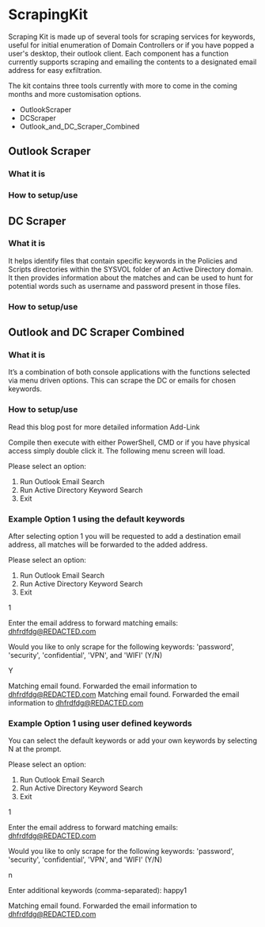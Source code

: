 # ScrapingKit
Scraping Kit is made up of several tools for scraping services for keywords, useful for initial enumeration of Domain Controllers or if you have popped a user's desktop, their outlook client. Each component has a function currently supports scraping and emailing the contents to a designated email address for easy exfiltration.

The kit contains three tools currently with more to come in the coming months and more customisation options.

- OutlookScraper
- DCScraper
- Outlook_and_DC_Scraper_Combined
## Outlook Scraper

### What it is

### How to setup/use

## DC Scraper

### What it is

It helps identify files that contain specific keywords in the Policies and Scripts directories within the SYSVOL folder of an Active Directory domain. It then provides information about the matches and can be used to hunt for potential words such as username and password present in those files.

### How to setup/use

## Outlook and DC Scraper Combined

### What it is

It’s a combination of both console applications with the functions selected via menu driven options. This can scrape the DC or emails for chosen keywords.

### How to setup/use

Read this blog post for more detailed information Add-Link

Compile then execute with either PowerShell, CMD or if you have physical access simply double click it.
The following menu screen will load.

Please select an option:
1. Run Outlook Email Search
2. Run Active Directory Keyword Search
3. Exit


### Example Option 1 using the default keywords

After selecting option 1 you will be requested to add a destination email address, all matches will be forwarded to the added address.
 
Please select an option:
1. Run Outlook Email Search
2. Run Active Directory Keyword Search
3. Exit

1

Enter the email address to forward matching emails:
dhfrdfdg@REDACTED.com

Would you like to only scrape for the following keywords: 'password', 'security', 'confidential', 'VPN', and 'WIFI' (Y/N)

Y

Matching email found. Forwarded the email information to dhfrdfdg@REDACTED.com
Matching email found. Forwarded the email information to dhfrdfdg@REDACTED.com

### Example Option 1 using user defined keywords

You can select the default keywords or add your own keywords by selecting N at the prompt.

Please select an option:
1. Run Outlook Email Search
2. Run Active Directory Keyword Search
3. Exit

1

Enter the email address to forward matching emails:
dhfrdfdg@REDACTED.com

Would you like to only scrape for the following keywords: 'password', 'security', 'confidential', 'VPN', and 'WIFI' (Y/N)

n

Enter additional keywords (comma-separated):
happy1

Matching email found. Forwarded the email information to dhfrdfdg@REDACTED.com